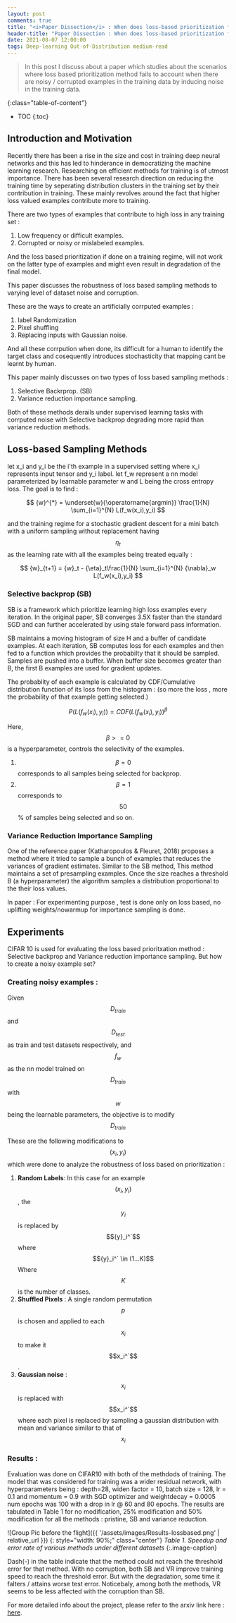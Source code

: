 ```yaml
---
layout: post
comments: true
title: "<i>Paper Dissection</i> : When does loss-based prioritization fail?"
header-title: "Paper Dissection : When does loss-based prioritization fail?"
date: 2021-08-07 12:00:00
tags: Deep-learning Out-of-Distribution medium-read
---
```

> In this post I discuss about a paper which studies about the scenarios where loss based prioritization method fails to account when there are noisy / corrupted examples in the training data by inducing noise in the training data. 

<!--more-->
{:class="table-of-content"}
* TOC
{:toc}

## Introduction and Motivation

Recently there has been a rise in the size and cost in training deep neural networks and this has led to hinderance in democratizing the machine learning research. Researching on efficient methods for training is of utmost importance. There has been several research direction on reducing the training time by seperating distribution clusters in the training set by their contribution in training. These mainly revolves around the fact that higher loss valued examples contribute more to training. 

There are two types of examples that contribute to high loss in any training set : 

1. Low frequency or difficult examples. 
2. Corrupted or noisy or mislabeled examples. 

And the loss based prioritization if done on a training regime, will not work on the latter type of examples and might even result in degradation of the final model.  

This paper discusses the robustness of loss based sampling methods to varying level of dataset noise and corruption. 

These are the ways to create an artificially corrputed examples : 
1. label Randomization
2. Pixel shuffling
3. Replacing inputs with Gaussian noise.

And all these corrpution when done, its difficult for a human to identify the target class and cosequently introduces stochasticity that mapping cant be learnt by human. 

This paper mainly discusses on two types of loss based sampling methods : 

1. Selective Backrprop. (SB)
2. Variance reduction importance sampling. 

Both of these methods derails under supervised learning tasks with corrputed noise with Selective backprop degrading more rapid than variance reduction methods. 

## Loss-based Sampling Methods 

let x_i and y_i be the i'th example in a supervised setting where x_i represents input tensor and y_i label. let f_w represent a nn model parameterized by learnable parameter w and L being the cross entropy loss. The goal is to find : 

$$ 
{w}^{*} = \underset{w}{\operatorname{argmin}} \frac{1}{N} \sum_{i=1}^{N} L(f_w(x_i),y_i)
$$

and the training regime for a stochastic gradient descent for a mini batch with a uniform sampling without replacement having $${\eta}_t$$ as the learning rate with all the examples being treated equally : 

$$ 
{w}_{t+1} = {w}_t - {\eta}_t\frac{1}{N} \sum_{i=1}^{N} {\nabla}_w L(f_w(x_i),y_i)
$$

### Selective backprop (SB) 

SB is a framework which prioritize learning high loss examples every iteration. In the original paper, SB converges 3.5X faster than the standard SGD and can further accelerated by using stale forward pass information. 

SB maintains a moving histogram of size H and a buffer of candidate examples. At each iteration, SB computes loss for each examples and then fed to a function which provides the probabilty that it should be sampled. Samples are pushed into a buffer. When buffer size becomes greater than B, the first B examples are used for gradient updates. 

The probablity of each example is calculated by CDF/Cumulative distribution function of its loss from the histogram : (so more the loss , more the probability of that example getting selected.)

$$ 
P(L(f_w(x_i),y_i)) = CDF(L(f_w(x_i),y_i))^{\beta}
$$

Here, $${\beta} >= 0 $$ is a hyperparameter, controls the selectivity of the examples. 
1. $${\beta} = 0 $$ corresponds to all samples being selected for backprop.
2. $${\beta} = 1 $$ corresponds to $$50$$% of samples being selected and so on.

### Variance Reduction Importance Sampling

One of the reference paper (Katharopoulos & Fleuret, 2018) proposes a method where it tried to sample a bunch of examples that reduces the variances of gradient estimates. Similar to the SB method, This method maintains a set of presampling examples. Once the size reaches a threshold B (a hyperparameter) the algorithm samples a distribution proportional to the their loss values. 

In paper : For experimenting purpose , test is done only on loss based, no uplifting weights/nowarmup for importance sampling is done.

## Experiments 

CIFAR 10 is used for evaluating the loss based prioritxation method : Selective backprop and Variance reduction importance sampling. But how to create a noisy example set? 

### Creating noisy examples : 

Given $$D_{train}$$ and $$D_{test}$$ as train and test datasets respectively, and $$f_w$$ as the nn model trained on $$D_{train}$$ with $$w$$ being the learnable parameters, the objective is to modify $$D_{train}$$ 

These are the following modifications to $$(x_i, y_i)$$ which were done to analyze the robustness of loss based on prioritization : 

1. **Random Labels**: 
    In this case for an example $$(x_i, y_i)$$, the $$y_i$$ is replaced by $${y}_i^`$$ where $${y}_i^` \in (1...K)$$ Where $$K$$ is the number of classes.
2. **Shuffled Pixels** : 
    A single random permutation $$p$$ is chosen and applied to each $$x_i$$ to make it $$x_i^`$$. 
3. **Gaussian noise** :
    $$x_i$$ is replaced with $$x_i^`$$ where each pixel is replaced by sampling a gaussian distribution with mean and variance similar to that of $$x_i$$

### Results : 
Evaluation was done on CIFAR10 with both of the methdods of training. The model that was considered for training was a wider residual network, with hyperparameters being : depth=28, widen factor = 10, batch size = 128, lr = 0.1 and momentum = 0.9 with SGD optimizer and weightdecay = 0.0005 num epochs was 100 with a drop in lr @ 60 and 80 epochs. The results are tabulated in Table 1 for no modification, 25% modification and 50% modification for all the methods : pristine, SB and variance reduction.  



![Group Pic before the flight]({{ '/assets/images/Results-lossbased.png' | relative_url }})
{: style="width: 90%;" class="center"}
*Table 1. Speedup and error rate of various methods under different datasets*
{:.image-caption}


Dash(-) in the table indicate that the method could not reach the threshold error for that method. With no corruption, both SB and VR improve training speed to reach the threshold error. But with the degradation, some time it falters / attains worse test error. Noticebaly, among both the methods, VR seems to be less affected with the corruption than SB. 

For more detailed info about the project, please refer to the arxiv link here : [here](https://arxiv.org/abs/2107.07741).
